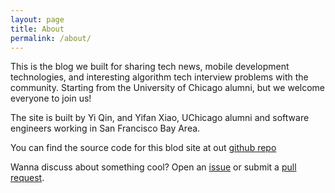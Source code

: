 ```yaml
---
layout: page
title: About
permalink: /about/
---
```


This is the blog we built for sharing tech news, mobile development technologies,
and interesting algorithm tech interview problems with the community. Starting from the University of Chicago alumni, but we welcome everyone to join us!

The site is built by Yi Qin, and Yifan Xiao, UChicago alumni and software engineers working
in San Francisco Bay Area. 

You can find the source code for this blod site at out
[github repo](https://github.com/MPCS-Dev-Weekly/MPCS-Dev-Weekly)

Wanna discuss about something cool? Open an [issue](https://github.com/MPCS-Dev-Weekly/MPCS-Dev-Weekly/issues) or submit a [pull request](https://github.com/MPCS-Dev-Weekly/MPCS-Dev-Weekly/pulls).

<!-- You can find the source code for the Jekyll new theme at:
{% include icon-github.html username="jglovier" %} /
[jekyll-new](https://github.com/jglovier/jekyll-new)

You can find the source code for Jekyll at
{% include icon-github.html username="jekyll" %} /
[jekyll](https://github.com/jekyll/jekyll) -->
